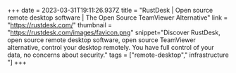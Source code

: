 +++
date = 2023-03-31T19:11:26.937Z
title = "RustDesk | Open source remote desktop software | The Open Source TeamViewer Alternative"
link = "https://rustdesk.com/"
thumbnail = "https://rustdesk.com/images/favicon.png"
snippet="Discover RustDesk, open source remote desktop software, open source TeamViewer alternative, control your desktop remotely. You have full control of your data, no concerns about security."
tags = ["remote-desktop"," infrastructure "]
+++
